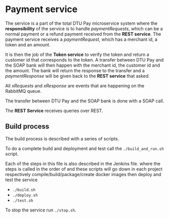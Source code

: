 # Payment service

The service is a part of the total DTU Pay microservice system where the **responsibility** of the service is to handle
*paymentRequests*, which can be a normal payment or a refund payment received from the **REST service**.
The payment service receives a *paymentRequest*, which has a merchant id, a token and an amount.

It is then the job of the **Token service** to verify the token and return a customer id that corresponds to the token.
A transfer between DTU Pay and the SOAP bank will then happen with the merchant id, the customer id and the amount. 
The bank will return the response to the transfer and a *paymentResponse* will be given back to the 
**REST service** that asked.

All *xRequests* and *xResponse* are events that are happening on the RabbitMQ queue.

The transfer between DTU Pay and the SOAP bank is done with a SOAP call.

The **REST Service** receives queries over REST. 

## Build process

The build process is described with a series of scripts.

To do a complete build and deployment and test call the `./build_and_run.sh` script.

Each of the steps in this file is also described in the Jenkins file. where the steps is called in the order of and these scripts will go down in each project respectively compile/build/package/create docker images then deploy and test the service

- `./build.sh`
- `./deploy.sh`
- `./test.sh`

To stop the service run `./stop.sh`.
